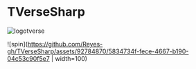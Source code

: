 # TVerseSharp

![logotverse](https://github.com/Reyes-gh/TVerseSharp/assets/92784870/f849b132-2827-4e48-be6d-843edd7ed7db)

![spin](https://github.com/Reyes-gh/TVerseSharp/assets/92784870/5834734f-fece-4667-b190-04c53c90f5e7 | width=100) 


